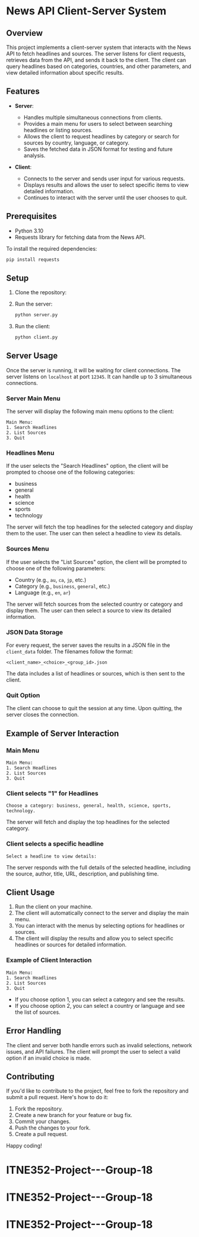 
# News API Client-Server System

## Overview
This project implements a client-server system that interacts with the News API to fetch headlines and sources. The server listens for client requests, retrieves data from the API, and sends it back to the client. The client can query headlines based on categories, countries, and other parameters, and view detailed information about specific results.

## Features

- **Server**:
  - Handles multiple simultaneous connections from clients.
  - Provides a main menu for users to select between searching headlines or listing sources.
  - Allows the client to request headlines by category or search for sources by country, language, or category.
  - Saves the fetched data in JSON format for testing and future analysis.

- **Client**:
  - Connects to the server and sends user input for various requests.
  - Displays results and allows the user to select specific items to view detailed information.
  - Continues to interact with the server until the user chooses to quit.

## Prerequisites

- Python 3.10
- Requests library for fetching data from the News API.

To install the required dependencies:

```bash
pip install requests
```

## Setup

1. Clone the repository:

2. Run the server:
    ```bash
    python server.py
    ```

3. Run the client:
    ```bash
    python client.py
    ```

## Server Usage

Once the server is running, it will be waiting for client connections. The server listens on `localhost` at port `12345`. It can handle up to 3 simultaneous connections.

### Server Main Menu
The server will display the following main menu options to the client:

```
Main Menu:
1. Search Headlines
2. List Sources
3. Quit
```

### Headlines Menu
If the user selects the "Search Headlines" option, the client will be prompted to choose one of the following categories:
- business
- general
- health
- science
- sports
- technology

The server will fetch the top headlines for the selected category and display them to the user. The user can then select a headline to view its details.

### Sources Menu
If the user selects the "List Sources" option, the client will be prompted to choose one of the following parameters:
- Country (e.g., `au`, `ca`, `jp`, etc.)
- Category (e.g., `business`, `general`, etc.)
- Language (e.g., `en`, `ar`)

The server will fetch sources from the selected country or category and display them. The user can then select a source to view its detailed information.

### JSON Data Storage
For every request, the server saves the results in a JSON file in the `client_data` folder. The filenames follow the format:

```
<client_name>_<choice>_<group_id>.json
```

The data includes a list of headlines or sources, which is then sent to the client.

### Quit Option
The client can choose to quit the session at any time. Upon quitting, the server closes the connection.

## Example of Server Interaction

### Main Menu
```
Main Menu:
1. Search Headlines
2. List Sources
3. Quit
```

### Client selects "1" for Headlines
```
Choose a category: business, general, health, science, sports, technology.
```

The server will fetch and display the top headlines for the selected category.

### Client selects a specific headline
```
Select a headline to view details:
```

The server responds with the full details of the selected headline, including the source, author, title, URL, description, and publishing time.

## Client Usage

1. Run the client on your machine.
2. The client will automatically connect to the server and display the main menu.
3. You can interact with the menus by selecting options for headlines or sources.
4. The client will display the results and allow you to select specific headlines or sources for detailed information.

### Example of Client Interaction

```
Main Menu:
1. Search Headlines
2. List Sources
3. Quit
```

- If you choose option 1, you can select a category and see the results.
- If you choose option 2, you can select a country or language and see the list of sources.

## Error Handling

The client and server both handle errors such as invalid selections, network issues, and API failures. The client will prompt the user to select a valid option if an invalid choice is made.

## Contributing

If you'd like to contribute to the project, feel free to fork the repository and submit a pull request. Here's how to do it:

1. Fork the repository.
2. Create a new branch for your feature or bug fix.
3. Commit your changes.
4. Push the changes to your fork.
5. Create a pull request.


Happy coding!
# ITNE352-Project---Group-18
# ITNE352-Project---Group-18
# ITNE352-Project---Group-18
